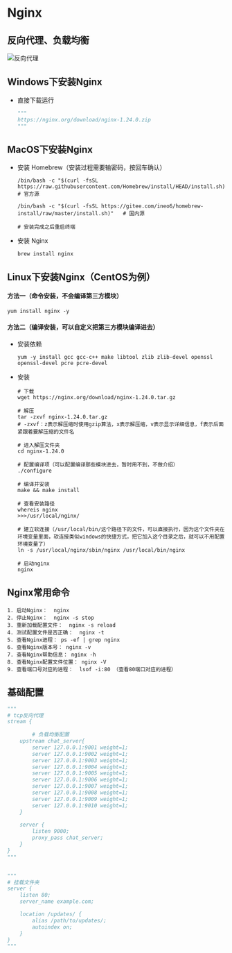 # Nginx



## 反向代理、负载均衡

![反向代理](/Users/fei/Documents/安装nginx.assets/反向代理.png)



## Windows下安装Nginx

- 直接下载运行

  ```python
  """
  https://nginx.org/download/nginx-1.24.0.zip
  """
  ```



## MacOS下安装Nginx

- 安装 Homebrew（安装过程需要输密码，按回车确认）

  ```shell
  /bin/bash -c "$(curl -fsSL https://raw.githubusercontent.com/Homebrew/install/HEAD/install.sh)"	# 官方源
  
  /bin/bash -c "$(curl -fsSL https://gitee.com/ineo6/homebrew-install/raw/master/install.sh)"	# 国内源
  
  # 安装完成之后重启终端
  ```

- 安装 Nginx

  ```shell
  brew install nginx
  ```

  

## Linux下安装Nginx（CentOS为例）

#### 方法一（命令安装，不会编译第三方模块）

```shell
yum install nginx -y
```



#### 方法二（编译安装，可以自定义把第三方模块编译进去）

- 安装依赖

  ```shell
  yum -y install gcc gcc-c++ make libtool zlib zlib-devel openssl openssl-devel pcre pcre-devel
  ```

  

- 安装

  ```shell
  # 下载
  wget https://nginx.org/download/nginx-1.24.0.tar.gz
  
  # 解压
  tar -zxvf nginx-1.24.0.tar.gz
  # -zxvf：z表示解压缩时使用gzip算法，x表示解压缩，v表示显示详细信息，f表示后面紧跟着要解压缩的文件名
  
  # 进入解压文件夹
  cd nginx-1.24.0
  
  # 配置编译项（可以配置编译那些模块进去，暂时用不到，不做介绍）
  ./configure
  
  # 编译并安装
  make && make install
  
  # 查看安装路径
  whereis nginx
  >>>/usr/local/nginx/
  
  # 建立软连接（/usr/local/bin/这个路径下的文件，可以直接执行，因为这个文件夹在环境变量里面，软连接类似windows的快捷方式，把它加入这个目录之后，就可以不用配置环境变量了）
  ln -s /usr/local/nginx/sbin/nginx /usr/local/bin/nginx
  
  # 启动nginx
  nginx
  
  ```

  

## Nginx常用命令

```shell
1. 启动Nginx：  nginx
2. 停止Nginx：  nginx -s stop
3. 重新加载配置文件：  nginx -s reload
4. 测试配置文件是否正确：  nginx -t
5. 查看Nginx进程： ps -ef | grep nginx
6. 查看Nginx版本号： nginx -v
7. 查看Nginx帮助信息： nginx -h
8. 查看Nginx配置文件位置： nginx -V
9. 查看端口号对应的进程：  lsof -i:80 （查看80端口对应的进程）
```



## 基础配置

```python
"""
# tcp反向代理
stream {
		
		# 负载均衡配置
    upstream chat_server{
        server 127.0.0.1:9001 weight=1;
        server 127.0.0.1:9002 weight=1;
        server 127.0.0.1:9003 weight=1;
        server 127.0.0.1:9004 weight=1;
        server 127.0.0.1:9005 weight=1;
        server 127.0.0.1:9006 weight=1;
        server 127.0.0.1:9007 weight=1;
        server 127.0.0.1:9008 weight=1;
        server 127.0.0.1:9009 weight=1;
        server 127.0.0.1:9010 weight=1;
    }
  	
    server {
        listen 9000;
        proxy_pass chat_server;
    }
}
"""


"""	
# 挂载文件夹
server {
    listen 80;
    server_name example.com;

    location /updates/ {
        alias /path/to/updates/;
        autoindex on;
    }
}
"""
```





